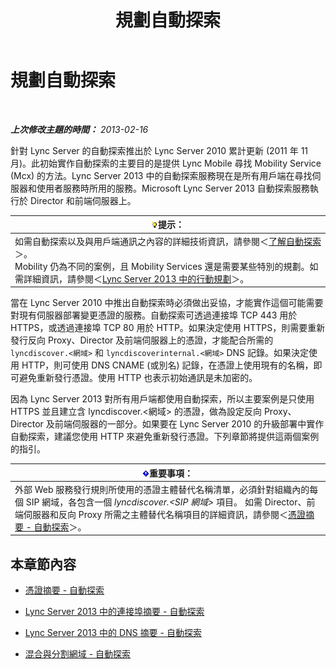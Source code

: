 ﻿---
title: 規劃自動探索
TOCTitle: 規劃自動探索
ms:assetid: 51f1ff94-1d64-4e6d-a878-b86fa07edc2d
ms:mtpsurl: https://technet.microsoft.com/zh-tw/library/JJ945628(v=OCS.15)
ms:contentKeyID: 52056126
ms.date: 08/10/2015
mtps_version: v=OCS.15
ms.translationtype: HT
---

# 規劃自動探索

 

_**上次修改主題的時間：** 2013-02-16_

針對 Lync Server 的自動探索推出於 Lync Server 2010 累計更新 (2011 年 11 月)。此初始實作自動探索的主要目的是提供 Lync Mobile 尋找 Mobility Service (Mcx) 的方法。Lync Server 2013 中的自動探索服務現在是所有用戶端在尋找伺服器和使用者服務時所用的服務。Microsoft Lync Server 2013 自動探索服務執行於 Director 和前端伺服器上。

<table>
<thead>
<tr class="header">
<th><img src="images/JJ205025.tip(OCS.15).gif" title="tip" alt="tip" />提示：</th>
</tr>
</thead>
<tbody>
<tr class="odd">
<td>如需自動探索以及與用戶端通訊之內容的詳細技術資訊，請參閱＜<a href="lync-server-2013-understanding-autodiscover.md">了解自動探索</a>＞。<br />
Mobility 仍為不同的案例，且 Mobility Services 還是需要某些特別的規劃。如需詳細資訊，請參閱＜<a href="lync-server-2013-planning-for-mobility.md">Lync Server 2013 中的行動規劃</a>＞。</td>
</tr>
</tbody>
</table>


當在 Lync Server 2010 中推出自動探索時必須做出妥協，才能實作這個可能需要對現有伺服器部署變更憑證的服務。自動探索可透過連接埠 TCP 443 用於 HTTPS，或透過連接埠 TCP 80 用於 HTTP。如果決定使用 HTTPS，則需要重新發行反向 Proxy、Director 及前端伺服器上的憑證，才能配合所需的 `lyncdiscover.<網域>` 和 `lyncdiscoverinternal.<網域>` DNS 記錄。如果決定使用 HTTP，則可使用 DNS CNAME (或別名) 記錄，在憑證上使用現有的名稱，即可避免重新發行憑證。使用 HTTP 也表示初始通訊是未加密的。

因為 Lync Server 2013 對所有用戶端都使用自動探索，所以主要案例是只使用 HTTPS 並且建立含 lyncdiscover.\<網域\> 的憑證，做為設定反向 Proxy、Director 及前端伺服器的一部分。如果要在 Lync Server 2010 的升級部署中實作自動探索，建議您使用 HTTP 來避免重新發行憑證。下列章節將提供這兩個案例的指引。

<table>
<thead>
<tr class="header">
<th><img src="images/Gg412908.important(OCS.15).gif" title="important" alt="important" />重要事項：</th>
</tr>
</thead>
<tbody>
<tr class="odd">
<td>外部 Web 服務發行規則所使用的憑證主體替代名稱清單，必須針對組織內的每個 SIP 網域，各包含一個 <em>lyncdiscover.&lt;SIP 網域&gt;</em> 項目。 如需 Director、前端伺服器和反向 Proxy 所需之主體替代名稱項目的詳細資訊，請參閱＜<a href="lync-server-2013-certificate-summary-autodiscover.md">憑證摘要 - 自動探索</a>＞。</td>
</tr>
</tbody>
</table>


## 本章節內容

  - [憑證摘要 - 自動探索](lync-server-2013-certificate-summary-autodiscover.md)

  - [Lync Server 2013 中的連接埠摘要 - 自動探索](lync-server-2013-port-summary-autodiscover.md)

  - [Lync Server 2013 中的 DNS 摘要 - 自動探索](lync-server-2013-dns-summary-autodiscover.md)

  - [混合與分割網域 - 自動探索](lync-server-2013-hybrid-and-split-domain-autodiscover.md)

